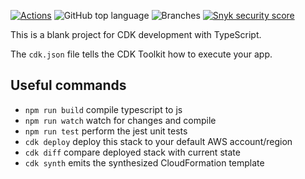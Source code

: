 [![Actions](https://github.com/SrinathBala/IAM-stack/actions/workflows/main.yml/badge.svg)](https://github.com/SrinathBala/IAM-stack/actions)
![GitHub top language](https://img.shields.io/github/languages/top/SrinathBala/IAM-stack?raw=true)
![Branches](https://img.shields.io/endpoint?url=https://raw.githubusercontent.com/SrinathBala/IAM-stack/main/.github/badges/branches.json?raw=true)
[![Snyk security score](https://snyk-widget.herokuapp.com/badge/pip/IAM-stack/badge.svg)](https://snyk.io/vuln/pip%3Ajacoco-badge-generator)

This is a blank project for CDK development with TypeScript.

The `cdk.json` file tells the CDK Toolkit how to execute your app.

## Useful commands

* `npm run build`   compile typescript to js
* `npm run watch`   watch for changes and compile
* `npm run test`    perform the jest unit tests
* `cdk deploy`      deploy this stack to your default AWS account/region
* `cdk diff`        compare deployed stack with current state
* `cdk synth`       emits the synthesized CloudFormation template
